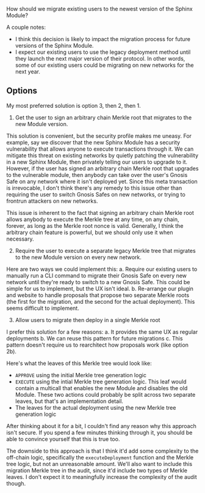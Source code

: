 How should we migrate existing users to the newest version of the Sphinx Module?

A couple notes:
* I think this decision is likely to impact the migration process for future versions of the Sphinx Module.
* I expect our existing users to use the legacy deployment method until they launch the next major version of their protocol. In other words, some of our existing users could be migrating on new networks for the next year.

## Options

My most preferred solution is option 3, then 2, then 1.

1. Get the user to sign an arbitrary chain Merkle root that migrates to the new Module version.

This solution is convenient, but the security profile makes me uneasy. For example, say we discover that the new Sphinx Module has a security vulnerability that allows anyone to execute transactions through it. We can mitigate this threat on existing networks by quietly patching the vulnerability in a new Sphinx Module, then privately telling our users to upgrade to it. However, if the user has signed an arbitrary chain Merkle root that upgrades to the vulnerable module, then anybody can take over the user's Gnosis Safe on any network where it isn't deployed yet. Since this meta transaction is irrevocable, I don't think there's any remedy to this issue other than requiring the user to switch Gnosis Safes on new networks, or trying to frontrun attackers on new networks.

This issue is inherent to the fact that signing an arbitrary chain Merkle root allows anybody to execute the Merkle tree at any time, on any chain, forever, as long as the Merkle root nonce is valid. Generally, I think the arbitrary chain feature is powerful, but we should only use it when necessary.

2. Require the user to execute a separate legacy Merkle tree that migrates to the new Module version on every new network.

Here are two ways we could implement this:
a. Require our existing users to manually run a CLI command to migrate their Gnosis Safe on every new network until they're ready to switch to a new Gnosis Safe. This could be simple for us to implement, but the UX isn't ideal.
b. Re-arrange our plugin and website to handle proposals that propose two separate Merkle roots (the first for the migration, and the second for the actual deployment). This seems difficult to implement.

3. Allow users to migrate then deploy in a single Merkle root

I prefer this solution for a few reasons:
a. It provides the same UX as regular deployments
b. We can reuse this pattern for future migrations
c. This pattern doesn't require us to rearchitect how proposals work (like option 2b).

Here's what the leaves of this Merkle tree would look like:
* `APPROVE` using the initial Merkle tree generation logic
* `EXECUTE` using the intial Merkle tree generation logic. This leaf would contain a multicall that enables the new Module and disables the old Module. These two actions could probably be split across two separate leaves, but that's an implementation detail.
* The leaves for the actual deployment using the new Merkle tree generation logic

After thinking about it for a bit, I couldn't find any reason why this approach isn't secure. If you spend a few minutes thinking through it, you should be able to convince yourself that this is true too.

The downside to this approach is that I think it'd add some complexity to the off-chain logic, specifically the `executeDeployment` function and the Merkle tree logic, but not an unreasonable amount. We'll also want to include this migration Merkle tree in the audit, since it'd include two types of Merkle leaves. I don't expect it to meaningfully increase the complexity of the audit though.
